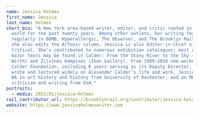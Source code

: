 ```yaml
---
name: Jessica Holmes
first_name: Jessica
last_name: Holmes
short_bio: "A New York area-based writer, editor, and critic rooted in the art
  world for the past twenty years. Among other outlets, her writing features
  regularly in BOMB, Hyperallergic, The Observer, and The Brooklyn Rail, where
  she also edits the ArTonic column. Jessica is also Editor-in-Chief of Degree
  Critical. She’s contributed to numerous exhibition catalogues; most recently
  major texts may be found in Calder: From the Stony River to the Sky (Hauser &
  Wirth) and Žilvinas Kempinas (Ikon Gallery). From 1999-2018 she worked for the
  Calder Foundation, including 6 years serving as its Deputy Director, where she
  wrote and lectured widely on Alexander Calder’s life and work. Jessica holds a
  BA in art history and history from University of Rochester, and an MFA in art
  criticism and writing from SVA."
portraits:
  - media: 2021/01/jessica-holmes
rail_contributor_url: https://brooklynrail.org/contributor/jessica-holmes
website: https://www.jessicaholmeswriter.com
---
```

